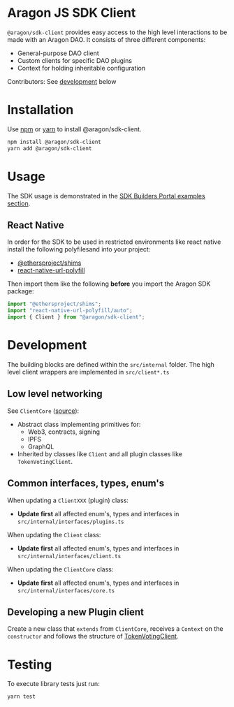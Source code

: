 # Aragon JS SDK Client

`@aragon/sdk-client` provides easy access to the high level interactions to be
made with an Aragon DAO. It consists of three different components:

- General-purpose DAO client
- Custom clients for specific DAO plugins
- Context for holding inheritable configuration

Contributors: See [development](#development) below

# Installation

Use [npm](https://www.npmjs.com/) or [yarn](https://yarnpkg.com/) to install
@aragon/sdk-client.

```bash
npm install @aragon/sdk-client
yarn add @aragon/sdk-client
```

# Usage

The SDK usage is demonstrated in the [SDK Builders Portal examples section]([examples.md](https://devs.aragon.org/docs/sdk/examples/)).

## React Native
In order for the SDK to be used in restricted environments like react native install the following polyfilesand  into your project:  
-  [@ethersproject/shims](https://www.npmjs.com/package/@ethersproject/shims)
-  [react-native-url-polyfill](https://www.npmjs.com/package/react-native-url-polyfill)

Then import them like the following **before** you import the Aragon SDK package:  
```javascript
import "@ethersproject/shims";
import "react-native-url-polyfill/auto";
import { Client } from "@aragon/sdk-client";
```

# Development

The building blocks are defined within the `src/internal` folder. The high level
client wrappers are implemented in `src/client*.ts`

## Low level networking

See `ClientCore` ([source](./src/internal/core.ts)):

- Abstract class implementing primitives for:
  - Web3, contracts, signing
  - IPFS
  - GraphQL
- Inherited by classes like `Client` and all plugin classes like `TokenVotingClient`.

## Common interfaces, types, enum's

When updating a `ClientXXX` (plugin) class:

- **Update first** all affected enum's, types and interfaces in
  `src/internal/interfaces/plugins.ts`

When updating the `Client` class:

- **Update first** all affected enum's, types and interfaces in
  `src/internal/interfaces/client.ts`

When updating the `ClientCore` class:

- **Update first** all affected enum's, types and interfaces in
  `src/internal/interfaces/core.ts`

## Developing a new Plugin client

Create a new class that `extends` from `ClientCore`, receives a `Context` on the
`constructor` and follows the structure of [TokenVotingClient](./src/tokenVoting/client.ts).

# Testing

To execute library tests just run:

```bash
yarn test
```
